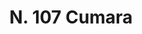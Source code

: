 ---
title: "N. 107 Cumara"
permalink: "/edition/plant107/"
plant-name: "N. 107"
plant-number: "107"
plant-xml: "/assets/xml/plant107.xml"
plant-img1: "/assets/img/plant107_verso.jpg"
plant-img2: "/assets/img/plant107.jpg"
plant-title: "N. 107 Cumara"
plant-wfo-link: ""
plant-kew-link: ""
plant-taxon-content: "Arbutus Unedo L."
layout: single-xml
---